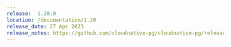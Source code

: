 ```yaml
---
release:  1.20.0
location: /documentation/1.20
release_date: 27 Apr 2023
release_notes: https://github.com/cloudnative-pg/cloudnative-pg/releases/tag/v1.20.0
---
```

